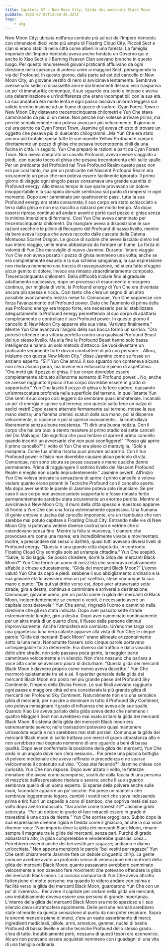 ```yaml
---
title: Capitolo 57 – New Moon City, Gilda dei mercanti Black Moon
pubDate: 2023-07-03T13:58:46.327Z
tags:
    - atg
---
```


New Moon City; ubicata nell’area centrale più ad est dell'Impero Ventoblu con dimensioni dieci volte più ampie di Floating Cloud City. Piccoli Sect e clan si erano stabiliti nella città come alberi in una foresta. La famiglia imperiale dell'Impero Ventoblu aveva anche fondato un Governo qui e anche lo Xiao Sect e il Burning Heaven Clan avevano branche in questo luogo. Per questo innumerevoli giovani praticanti affluivano da ogni direzione nella speranza di potersi unire ai maggiori Sect, perseguendo la via del Profound.
In questo giorno, dalla parte ad est del cancello di New Moon City, un giovane vestito di nero si avvicinava lentamente. Sembrava avesse solo sedici o diciassette anni e dai lineamenti del suo viso traspariva un po’ di immaturità; comunque, il suo sguardo era serio e intenso e aveva una determinazione e un’indifferenza che erano incompatibili con la sua età. La sua andatura era molto lenta e ogni passo lasciava un’orma leggera sul solido terreno insieme ad un fiume di gocce di sudore.
Cyan Forest Town e New Moon City distavano trecentocinquanta chilometri e Yun Che stava camminando da più di un mese. Non perché non volesse arrivare prima, ma perché semplicemente non poteva avanzare più velocemente.
Il giorno in cui era partito da Cyan Forest Town, Jasmine gli aveva chiesto di trovare un oggetto che pesava più di duecento chilogrammi…Ma Yun Che era stato ancora più brutale; spese tutte le sue monete Yellow Profound e comprò direttamente un pezzo di ghisa che pesava trecentotrenta chili da una fucina in città. In seguito, Yun Che preparò le razioni e partì da Cyan Forest Town. Non aveva comprato un cavallo Profound, aveva invece viaggiato a piedi…con questo tocco di ghisa che pesava trecentotrenta chili sulle spalle.
Per un praticante del Profound nel True Profound Realm questo peso non era poi così tanto, ma per un praticante nel Nascent Profound Realm era sicuramente un peso che non poteva essere facilmente ignorato.
Il primo giorno di viaggio ogni singolo passo consumava una grande quantità di Profound energy. Allo stesso tempo le sue spalle provavano un dolore insopportabile e la sua spina dorsale sembrava sul punto di rompersi in ogni momento. Dopo aver camminato per quattrocento passi, tutta la sua Profound energy era stata consumata; il suo corpo era stato schiacciato a terra dalla ghisa e non era riuscito a rialzarsi per molto tempo. Ma dopo essersi ripreso continuò ad andare avanti e portò quel pezzo di ghisa senza la minima intenzione di fermarsi.
Così Yun Che aveva camminato per trecentocinquanta chilometri. Da mangiare aveva a disposizione le sue razioni secche e le pillole di Recupero del Profound di basso livello, mentre da bere aveva l’acqua che aveva raccolto dalle cascate della Catena Montuosa Scarlet Dragon.
Le gocce di sudore che aveva lasciato dietro nel suo intero viaggio, unite erano abbastanza da formare un fiume.
La forza di volontà di Yun Che meravigliò di nuovo Jasmine. Durante l’intero viaggio Yun Che non aveva posato il pezzo di ghisa nemmeno una volta; anche se era completamente esausto e la sua schiena sanguinava, la sua espressione non rivelava nemmeno una traccia di rassegnazione, né si era fatto sfuggire alcun gemito di dolore. Invece era rimasto straordinariamente composto.
Trecentocinquanta chilometri. Dalla difficoltà iniziale fino al graduale adattamento successivo, dopo un processo di esaurimento e recupero continuo, per migliaia di volte, la Profound energy di Yun Che era diventata ancora più spessa e ricca…Così tanto che c’era un segno di un altro possibile avanzamento mezzo mese fa. Comunque, Yun Che soppresse con forza l’avanzamento del Profound power. Dato che l’aumento di prima della sua Profound energy era troppo forte, era necessario per lui stabilizzare adeguatamente la Profound energy permettendo al suo corpo di adattarsi completamente e controllare il suo Profound power.
In questo giorno il cancello di New Moon City apparve alla sua vista.
“Arrivato finalmente.” Mentre Yun Che avanzava l’angolo della sua bocca formò un sorriso.
“Ora potresti ottenere una vittoria perfetta contro una qualsiasi Profound Beast del tuo stesso livello. Ma alla fine le Profound Beast hanno solo bassa intelligenza e hanno un solo metodo d’attacco. Se vuoi diventare un praticante veramente forte dovrai combattere di più con persone… Allora, iniziamo con questa New Moon City.” disse Jasmine come se fosse un anziano esperto.
“Sì!” Yun Che annuì. Il suo sguardo non conteneva alcuna non c’era alcuna paura, ma invece era entusiasta e pieno di aspettativa.
“Ora metti giù il pezzo di ghisa. Il tuo corpo dovrebbe essere completamente abituato all’enorme aumento di Profound power… No, anche se avesse raggiunto il picco il tuo corpo dovrebbe essere in grado di sopportarlo.”
Yun Che lasciò il pezzo di ghisa e lo fece cadere, causando un’ammaccatura profonda nella superficie del terreno. In quell’istante Yun Che sentì il suo corpo così leggero da sembrare quasi immateriale. Incanalò un po’ di energia e spinse sul terreno; con questo salto fece un balzo di sedici metri! Dopo essere atterrato fermamente sul terreno, mosse la sua mano destra; una fiamma cremisi scaturì dalla sua mano, poi si disperse velocemente, si riaccese e poi si spense nuovamente… la controllava liberamente senza alcuna resistenza.
“Ti dirò una buona notizia. Con il corpo che hai ora puoi a stento resistere al primo stadio dei sette cancelli del Dio Malvagio! Ciò significa che puoi tentare di aprire il primo cancello quando incontri un avversario che non puoi sconfiggere!”
“Posso già aprire il primo cancello?” Il volto di Yun Che era pieno di meraviglia.
“Solo a malapena. Come tua ultima risorsa puoi provare ad aprirlo. Con il tuo Profound power e fisico non dovrebbe causare alcun pericolo di vita. Comunque, non sono sicura se possa causare o meno qualche danno permanente. Prima di raggiungere il settimo livello del Nascent Profound Realm è meglio non usarlo imprudentemente.” Jasmine avvertì.
All’inizio Yun Che voleva provare la sensazione di aprire il primo cancello e voleva vedere quanto erano potenti le Tecniche Profound con il cancello aperto. Ma dopo aver sentito le parole di Jasmine poteva solo rinunciare. Se per caso il suo corpo non avesse potuto sopportarlo e fosse rimasto ferito permanentemente sarebbe stata sicuramente un enorme perdita.
Mentre si avvicinava a New Moon City, il muro della città spesso e maestoso apparve di fronte a Yun Che con una forza estremamente oppressiva. Una fiumana di gente entrava e usciva dal cancello imponente, era un trambusto che non sarebbe mai potuto capitare a Floating Cloud City.
Entrando nelle vie di New Moon City si potevano vedere diverse costruzioni e vetrine che si estendevano senza fine. Mentre la folla si muoveva, il clamore che provocava era come una marea; era incredibilmente vivace e movimentato. Inoltre, a prescindere dal sesso o dall’età, quasi tutti avevano diversi livelli di Profound energy.
“Questa è una grande città dopotutto. In confronto Floating Cloud City somiglia solo ad un’ampia cittadina.” Yun Che sospirò.
“Salve, lo zio laggiù. Se posso chiedere, dov’è la Gilda dei mercanti Black Moon?” Yun Che fermò un uomo di mezz’età che sembrava relativamente affabile e chiese educatamente.
“Gilda dei mercanti Black Moon?” L’uomo valutò Yun Che da capo e piedi. sebbene il suo abbigliamento ordinario e la sua giovane età lo avessero reso un po’ scettico, stese comunque la sua mano e puntò: “Da qui vai dritto verso est, dopo aver attraversato sette strade, gira a destra, continua a camminare e arriverai a destinazione. Comunque, giovane uomo, per un posto come la gilda dei mercanti di Black Moon, indipendentemente se compri o vendi, è necessario avere un capitale considerevole.”
Yun Che annuì, ringraziò l’uomo e camminò nella direzione che gli era stata indicata. Dopo aver passato sette strade estremamente lunghe, girò a destra. Dopo aver camminato continuamente per un altra metà di un quarto d’ora, il flusso delle persone diminuì improvvisamente. Anche l’atmosfera era cambiata.
Un’enorme targa con una gigantesca luna nera calante apparve alla vista di Yun Che; le cinque parole “Gilda dei mercanti Black Moon” erano allineate orizzontalmente sotto la luna nera. Nonostante fossero solo cinque parole portavano un’inspiegabile forza deterrente. Era diverso dal traffico e dalla vivacità delle altre strade, non solo passava poca gente, la maggior parte camminava velocemente e in silenzio. Non c’era nessuno che parlava a voce alta come se avessero paura di disturbare.
“Questa gilda dei mercanti Black Moon è davvero proprio come nonno aveva descritto.” Yun Che mormorò quietamente tra sé e sé.
Il quartier generale della gilda dei mercanti Black Moon era posto nel più grande paese del Profound Sky Continente, l’Impero della Divina Fenice. Le sue filiali avevano raggiunto ogni paese e maggiore città ed era considerata la più grande gilda di mercanti nel Profound Sky Continent.
Naturalmente non era una semplice gilda di mercanti; per riuscire a dominare in tutto il Profound Sky Continent, uno poteva immaginare il grado di influenza che aveva alle sue spalle. Quando Xiao Lie aveva parlato della gilda aveva detto che nemmeno i quattro Maggiori Sect non avrebbero mai osato irritare la gilda dei mercanti Black Moon.
Il sistema della gilda dei mercanti Black moon era estremamente severo; nelle transazioni potevano quasi mantenere un’assoluta equità e non sarebbero mai stati parziali.
Comunque la gilda dei mercanti Black moon di solito trattava con merci di grado abbastanza alto e non avrebbero mai degnato nemmeno di uno sguardo a beni di bassa qualità.
Dopo aver confermato la posizione della gilda dei mercanti, Yun Che andò in un angolo dove non c’era nessuno… Poi prese una piccola bottiglia di polvere medicinale che aveva raffinato in precedenza e ne sparse velocemente il contenuto sul viso.
“Cosa stai facendo?” Jasmine chiese con curiosità.
Yun Che non rispose. Dopo aver alzato il volto, le fattezze immature che aveva erano scomparse, sostituite dalla faccia di una persona di mezz’età dall’espressione risoluta e severa; anche il suo sguardo sembrava quello di un uomo esperto. Si sparse della polvere anche sulle mani, facendole apparire un po’ secche. Poi prese un mantello che sembrava leggermente logoro, cambiò i vestiti neri che stava indossando prima e tirò fuori un cappello a cono di bamboo, che copriva metà del suo volto dopo averlo indossato.
“Sai anche come travestirti?” Jasmine gridò scioccata.
“Per un dottore in grado di fare miracoli essere in grado di travestirsi è una cosa da niente.” Yun Che sorrise orgoglioso. Subito dopo la sua espressione divenne rigida e fredda come il ghiaccio, anche la sua voce divenne roca: “Non importa dove la gilda dei mercanti Black Moon, rimane sempre il magnate tra le gilde dei mercanti, senza pari. Purché di grado abbastanza alto, la gilda comprerebbe e venderebbe qualsiasi cosa… Potrebbero esserci anche dei bei vestiti per ragazze; andiamo e diamo un’occhiata.”
Non appena menzionò le parole “bei vestiti per ragazze” Yun Che sentì chiaramente Jasmine fare un debole cinguettio *chirp*.
La gente comune avrebbe avuto un profondo senso di venerazione nei confronti della gilda dei mercanti Black Moon; quanto passavano avrebbero camminato velocemente e non osavano fare movimenti che potevano offendere la gilda dei mercanti Black moon. La curiosa comparsa di Yun Che aveva attratto l’attenzione di molte persone; ma quando lo videro andare con calma e facilità verso la gilda dei mercanti Black Moon, guardarono Yun Che con un po’ di riverenza… Per avere il capitale per andare nella gilda dei mercanti, uno indubbiamente doveva essere una persona di grande importanza.
L’interno della gilda dei mercanti Black Moon era molto spazioso e il suo silenzio dava un’atmosfera opprimente. Delle persone normali sarebbero state intimorite da questa sensazione al punto da non poter respirare. Sopra le enormi mensole piene di merci, c’era un vasto assortimento di merci; ingredienti medicinali, pillole, armi, armature, gemme, nuclei di bestie Profound di basso livello e anche tecniche Profound dello stesso grado… c’era di tutto. Indubbiamente però, nessuno di questi tesori era economico. Alcuni non potevano essere acquistati nemmeno con i guadagni di una vita di una famiglia ordinaria.


